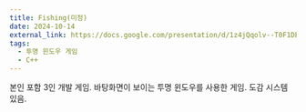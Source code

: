```yaml
---
title: Fishing(미정)
date: 2024-10-14
external_link: https://docs.google.com/presentation/d/1z4jQqolv--T0F1DEyPzVVGD6t0JJdK1F/edit?usp=sharing&ouid=105738723853254609453&rtpof=true&sd=true
tags:
  - 투명 윈도우 게임
  - C++
---
```


본인 포함 3인 개발 게임. 바탕화면이 보이는 투명 윈도우를 사용한 게임. 도감 시스템 있음.

<!--more-->
